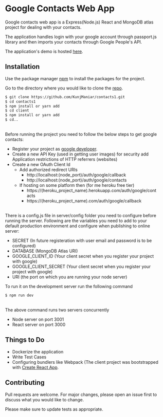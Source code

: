 # Google Contacts Web App 

Google contacts web app is a Express(Node.js) React and MongoDB atlas project for dealing with your contacts.

The application handles login with your google account through passport.js library and then imports your contacts through Google People's API.

The application's demo is hosted [here](https://guarded-escarpment-83929.herokuapp.com/).

## Installation

Use the package manager [npm](https://www.npmjs.com/) to install the packages for the project.

Go to the directory where you would like to clone the [repo](https://github.com/KunjManiar/contacts1).

```sh
$ git clone https://github.com/KunjManiar/contacts1.git
$ cd contacts1
$ npm install or yarn add
$ cd client
$ npm install or yarn add
$ cd..
```  
\
Before running the project you need to  follow the below steps to get google contacts:

  - Register your project as [google developer](https://console.developers.google.com/). 
  - Create a new API Key (used in getting user images) for security add Application restrictions of HTTP referrers (websites)
  - Create a new OAuth Client Id
    - Add authorized redirect URIs
      - http://localhost:(node_port)/auth/google/callback
      - http://localhost:(node_port)/auth/google/contacts
    - If hosting on some platform then (for me heroku free tier)
      - https://(heroku_project_name).herokuapp.com/auth/google/contacts
      - https://(heroku_project_name).com/auth/google/callback

\
There is a config.js file in server/config folder you need to configure before running the server.
Following are the variables you need to add to your default production environment and configure when publishing to online server:
  - SECRET (In future registeration with user email and password is to be configured)
  - DATABASE (MongoDB Atlas URI)
  - GOOGLE_CLIENT_ID (Your client secret when you register your project with google)
  - GOOGLE_CLIENT_SECRET (Your client secret when you register your project with google)
  - URI (the port on which you are running your node server)

To run it on the development server run the following command

```sh
$ npm run dev
```

\
The above command runs two servers concurrently 
  - Node server on port 3001
  - React server on port 3000


## Things to Do
  - Dockerize the application
  - Write Test Cases
  - Configuring bundlers like Webpack (The client project was bootstrapped with [Create React App](https://github.com/facebook/create-react-app).

## Contributing
Pull requests are welcome. For major changes, please open an issue first to discuss what you would like to change.

Please make sure to update tests as appropriate.